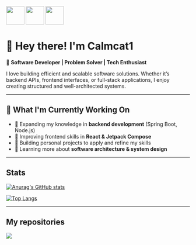 <html>


<br>
<link rel="stylesheet" href="https://cdn.jsdelivr.net/gh/devicons/devicon@v2.15.1/devicon.min.css">

<p float="left" >
<img src="https://cdn.jsdelivr.net/gh/devicons/devicon/icons/linkedin/linkedin-original.svg" width="50px"/>
<img src="https://cdn.jsdelivr.net/gh/devicons/devicon/icons/python/python-original.svg" width="50px" />
<img src="https://cdn.jsdelivr.net/gh/devicons/devicon/icons/github/github-original.svg" width="50px"/>

</p>
          
          
</html>

# 👋 Hey there! I'm Calmcat1  

🚀 **Software Developer | Problem Solver | Tech Enthusiast**  

I love building efficient and scalable software solutions. Whether it’s backend APIs, frontend interfaces, or full-stack applications, I enjoy creating structured and well-architected systems.  

---

## 🌱 What I'm Currently Working On  
- 🔹 Expanding my knowledge in **backend development** (Spring Boot, Node.js)  
- 🔹 Improving frontend skills in **React & Jetpack Compose**  
- 🔹 Building personal projects to apply and refine my skills  
- 🔹 Learning more about **software architecture & system design**  

---


## Stats

<p float="left">
          
[![Anurag's GitHub stats](https://github-readme-stats.vercel.app/api?username=calmcat1&theme=radical&rank_icon=github)](https://github.com/anuraghazra/github-readme-stats)

[![Top Langs](https://github-readme-stats.vercel.app/api/top-langs/?username=calmcat1&hide=TeX&layout=donut&theme=dark)](https://github.com/anuraghazra/github-readme-stats)

</p>

---

## My repositories
<a href="https://github.com/Calmcat1/RRE">
  <img align="center" src="https://github-readme-stats.vercel.app/api/pin/?username=calmcat1&repo=RRE&theme=synthwave" />
</a>


